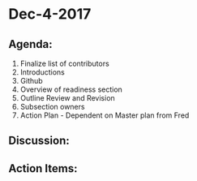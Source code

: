 # Dec-4-2017
 
 ## Agenda:
 1. Finalize list of contributors
 2. Introductions
 3. Github
 4. Overview of readiness section
 5. Outline Review and Revision
 6. Subsection owners
 7. Action Plan - Dependent on Master plan from Fred
 
 ## Discussion:
 
 
 
 
 ## Action Items:
